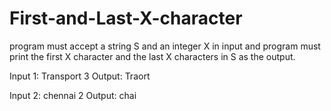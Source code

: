 # First-and-Last-X-character
program must accept a string S and an integer X in input and program must print the first X character and the last X characters in S as the output.

Input 1: Transport
       3
Output: Traort

Input 2: chennai
       2
Output: chai
